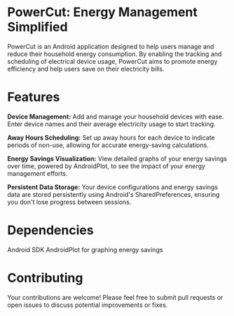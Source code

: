 # PowerCut: Energy Management Simplified
PowerCut is an Android application designed to help users manage and reduce their household energy consumption. By enabling the tracking and scheduling of electrical device usage, PowerCut aims to promote energy efficiency and help users save on their electricity bills.

# Features
**Device Management:** Add and manage your household devices with ease. Enter device names and their average electricity usage to start tracking.

**Away Hours Scheduling:** Set up away hours for each device to indicate periods of non-use, allowing for accurate energy-saving calculations.

**Energy Savings Visualization:** View detailed graphs of your energy savings over time, powered by AndroidPlot, to see the impact of your energy management efforts.

**Persistent Data Storage:** Your device configurations and energy savings data are stored persistently using Android's SharedPreferences, ensuring you don't lose progress between sessions.

# Dependencies
Android SDK
AndroidPlot for graphing energy savings
# Contributing
Your contributions are welcome! Please feel free to submit pull requests or open issues to discuss potential improvements or fixes.
